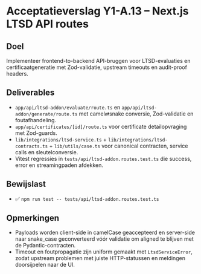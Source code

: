 # Acceptatieverslag Y1-A.13 – Next.js LTSD API routes

## Doel
Implementeer frontend-to-backend API-bruggen voor LTSD-evaluaties en certificaatgeneratie met Zod-validatie, upstream timeouts en audit-proof headers.

## Deliverables
- `app/api/ltsd-addon/evaluate/route.ts` en `app/api/ltsd-addon/generate/route.ts` met camel⇄snake conversie, Zod-validatie en foutafhandeling.
- `app/api/certificates/[id]/route.ts` voor certificate detailopvraging met Zod-guards.
- `lib/integrations/ltsd-service.ts` + `lib/integrations/ltsd-contracts.ts` + `lib/utils/case.ts` voor canonical contracten, service calls en sleutelconversie.
- Vitest regressies in `tests/api/ltsd-addon.routes.test.ts` die success, error en streamingpaden afdekken.

## Bewijslast
- ✅ `npm run test -- tests/api/ltsd-addon.routes.test.ts`

## Opmerkingen
- Payloads worden client-side in camelCase geaccepteerd en server-side naar snake_case geconverteerd vóór validatie om aligned te blijven met de Pydantic-contracten.
- Timeout en foutpropagatie zijn uniform gemaakt met `LtsdServiceError`, zodat upstream problemen met juiste HTTP-statussen en meldingen doorsijpelen naar de UI.
